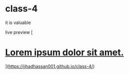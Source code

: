 # class-4
it is valuable

live preview
[[<h1>Lorem ipsum dolor sit amet.</h1> ](https://jihadhassan001.github.io/class-4/)](https://jihadhassan001.github.io/class-4/)
